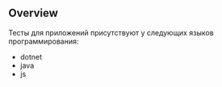 ## Overview

Тесты для приложений присутствуют у следующих языков программирования:
- dotnet
- java
- js
